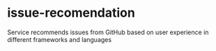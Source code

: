 issue-recomendation
===================

Service recommends issues from GitHub based on user experience in different frameworks and languages
